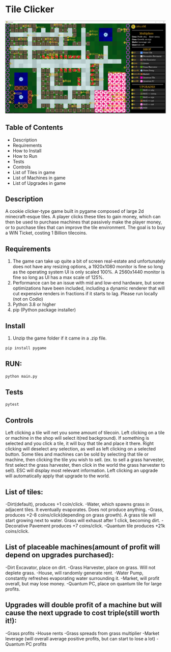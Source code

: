 # Tile Clicker

![In Game Screenshot](city.png)

## Table of Contents
- Description
- Requirements
- How to Install
- How to Run
- Tests
- Controls
- List of Tiles in game
- List of Machines in game
- List of Upgrades in game

## Description
A cookie clicker-type game built in pygame composed of large 2d minecraft-esque tiles. A player clicks these tiles to gain money, which can then be used to purchase machines that passively make the player money, or to purchase tiles that can improve the tile environment. The goal is to buy a WIN Ticket, costing 1 Billion tilecoins.

## Requirements
1. The game can take up quite a bit of screen real-estate and unfortunately does not have any resizing options, a 1920x1080 monitor is fine so long as the operating system UI is only scaled 100%. A 2560x1440 monitor is fine so long as UI has a max scale of 125%.
2. Performance can be an issue with mid and low-end hardware, but some optimizations have been included, including a dynamic renderer that will cut expensive renders in fractions if it starts to lag. Please run locally (not on Codio)
3. Python 3.8 or higher
4. pip (Python package installer)

## Install
1. Unzip the game folder if it came in a .zip file.
```sh
pip install pygame
```

## RUN:
```sh
python main.py
```

## Tests
```sh
pytest
```

## Controls
Left clicking a tile will net you some amount of tilecoin.
Left clicking on a tile or machine in the shop will select it(red background). 
If something is selected and you click a tile, it will buy that tile and place it there.
Right clicking will deselect any selection, as well as left clicking on a selected button.
Some tiles and machines can be sold by selecting that tile or machine, then clicking the tile you wish to sell. (ex. to sell a grass harvester, first select the grass harvester, then click in the world the grass harvester to sell).
ESC will display most relevant information.
Left clicking an upgrade will automatically apply that upgrade to the world.

## List of tiles:
-Dirt(default), produces +1 coin/click.
-Water, which spawns grass in adjacent tiles. It 
  eventually evaporates. Does not produce anything.
-Grass, produces +2-8 coins/click(depending on grass 
  growth). A grass tile will start growing next to water. 
  Grass will exhaust after 1 click, becoming dirt.
-Decorative Pavement produces +7 coins/click.
-Quantum tile produces +21k coins/click.

## List of placeable machines(amount of profit will depend on upgrades purchased):
-Dirt Excavator, place on dirt.
-Grass Harvester, place on grass. Will not deplete grass.
-House, will randomly generate rent.
-Water Pump, constantly refreshes evaporating water
surrounding it.
-Market, will profit overall, but may lose money.
-Quantum PC, place on quantum tile for large profits.

## Upgrades will double profit of a machine but will cause the next upgrade to cost triple(still worth it!):
-Grass profits
-House rents
-Grass spreads from grass multiplier
-Market leverage (will overall average positive
profits, but can start to lose a lot)
-Quantum PC profits